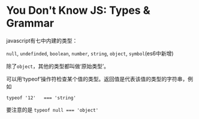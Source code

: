 # You Don't Know JS: Types & Grammar

javascript有七中内建的类型：

`null`, `undefinded`, `boolean`, `number`, `string`, `object`, `symbol`(es6中新增)

除了`object`，其他的类型都叫做‘原始类型’。

可以用‘typeof’操作符检查某个值的类型。返回值是代表该值的类型的字符串，例如

```
typeof '12'   === 'string'
```

要注意的是 `typeof null === 'object'` 


